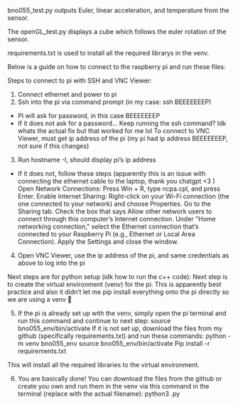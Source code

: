 bno055_test.py outputs Euler, linear acceleration, and temperature from the sensor.

The openGL_test.py displays a cube which follows the euler rotation of the sensor.

requirements.txt is used to install all the required librarys in the venv.

Below is a guide on how to connect to the raspberry pi and run these files:

Steps to connect to pi with SSH and VNC Viewer:

1) Connect ethernet and power to pi
2) Ssh into the pi via command prompt (in my case: ssh BEEEEEEEP)
- Pi will ask for password, in this case BEEEEEEEP
- If it does not ask for a password… Keep running the ssh command? Idk whats the actual fix but that worked for me lol
To connect to VNC Viewer, must get ip address of the pi (my pi had ip address BEEEEEEEP, not sure if this changes)
3) Run hostname -I, should display pi’s ip address
- If it does not, follow these steps (apparently this is an issue with connecting the ethernet cable to the laptop, thank you chatgpt <3 )
  Open Network Connections:
  Press Win + R, type ncpa.cpl, and press Enter.
  Enable Internet Sharing:
  Right-click on your Wi-Fi connection (the one connected to your network) and choose Properties.
  Go to the Sharing tab.
  Check the box that says Allow other network users to connect through this computer’s Internet connection.
  Under "Home networking connection," select the Ethernet connection that’s connected to your Raspberry Pi (e.g., Ethernet or Local Area Connection).
  Apply the Settings and close the window.
  
4) Open VNC Viewer, use the ip address of the pi, and same credentials as above to log into the pi

Next steps are for python setup (idk how to run the c++ code):
Next step is to create the virtual environment (venv) for the pi. This is apparently best practice and also it didn’t let me pip install everything onto the pi directly so we are using a venv 🙂

5) If the pi is already set up with the venv, simply open the pi terminal and run this command and continue to next step:  source bno055_env/bin/activate
If it is not set up, download the files from my github (specifically requirements.txt) and run these commands:
python -m venv bno055_env
source bno055_env/bin/activate
Pip install -r requirements.txt

This will install all the required libraries to the virtual environment. 

6) You are basically done! You can download the files from the github or create you own and run them in the venv via this command in the terminal (replace <filename> with the actual filename):
python3 <filename>.py 
